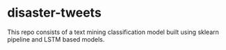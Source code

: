 # disaster-tweets
This repo consists of a text mining classification model built using sklearn pipeline and LSTM based models.
